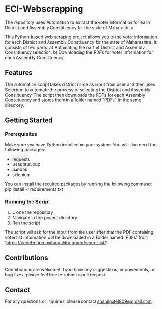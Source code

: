 # ECI-Webscrapping
The repository uses Automation to extract the voter information for each District and Assembly Constituency for the state of Maharashtra. 

This Python-based web scraping project allows you to the voter information for each District and Assembly Constituency for the state of Maharashtra. 
It consists of two parts: 
    a) Automating the part of District and Assembly Constituency selection.
    b) Downloading the PDFs for voter information for each Assembly Constituency.
## Features

The automation script takes district name as input from user and then uses Selenium to automate the process of selecting the District and Assembly Constituency. The script then downloads the PDFs for each Assembly Constituency and stores them in a folder named "PDFs" in the same directory. 

## Getting Started

### Prerequisites

Make sure you have Python installed on your system. You will also need the following packages:

- requests
- BeautifulSoup
- pandas
- selenium

You can install the required packages by running the following command:
pip install -r requirements.txt

### Running the Script

1. Clone the repository
2. Navigate to the project directory
3. Run the script


The script will ask for the input from the user after that the PDF containing voter list information will be downloaded in a Folder named 'PDFs' from 'https://ceoelection.maharashtra.gov.in/searchlist/'.

## Contributions

Contributions are welcome! If you have any suggestions, improvements, or bug fixes, please feel free to submit a pull request.

## Contact

For any questions or inquiries, please contact shahilpatel809@gmail.com.
